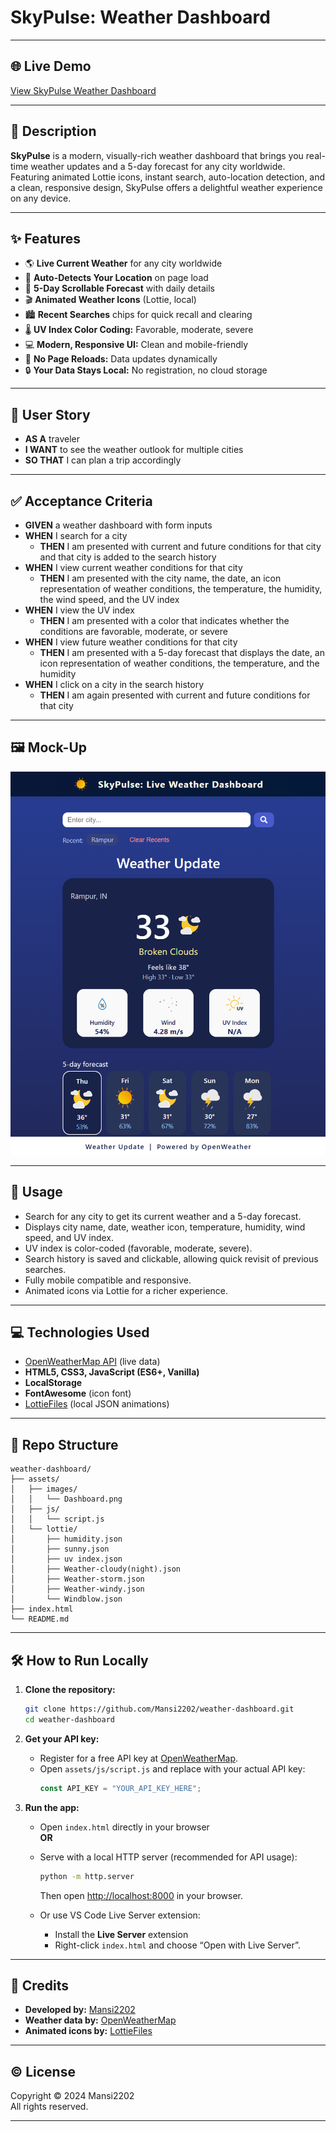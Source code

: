# SkyPulse: Weather Dashboard

---

## 🌐 Live Demo

[View SkyPulse Weather Dashboard](https://Mansi2202.github.io/weather-dashboard/)

---

## 📖 Description

**SkyPulse** is a modern, visually-rich weather dashboard that brings you real-time weather updates and a 5-day forecast for any city worldwide. Featuring animated Lottie icons, instant search, auto-location detection, and a clean, responsive design, SkyPulse offers a delightful weather experience on any device.

---

## ✨ Features

- 🌎 **Live Current Weather** for any city worldwide
- 📍 **Auto-Detects Your Location** on page load
- 📅 **5-Day Scrollable Forecast** with daily details
- 🎬 **Animated Weather Icons** (Lottie, local)
- 🏙️ **Recent Searches** chips for quick recall and clearing
- 🌡️ **UV Index Color Coding:** Favorable, moderate, severe
- 💻 **Modern, Responsive UI:** Clean and mobile-friendly
- 🚫 **No Page Reloads:** Data updates dynamically
- 🔒 **Your Data Stays Local:** No registration, no cloud storage

---

## 👤 User Story

- **AS A** traveler  
- **I WANT** to see the weather outlook for multiple cities  
- **SO THAT** I can plan a trip accordingly  

---

## ✅ Acceptance Criteria

- **GIVEN** a weather dashboard with form inputs  
- **WHEN** I search for a city  
  - **THEN** I am presented with current and future conditions for that city and that city is added to the search history  
- **WHEN** I view current weather conditions for that city  
  - **THEN** I am presented with the city name, the date, an icon representation of weather conditions, the temperature, the humidity, the wind speed, and the UV index  
- **WHEN** I view the UV index  
  - **THEN** I am presented with a color that indicates whether the conditions are favorable, moderate, or severe  
- **WHEN** I view future weather conditions for that city  
  - **THEN** I am presented with a 5-day forecast that displays the date, an icon representation of weather conditions, the temperature, and the humidity  
- **WHEN** I click on a city in the search history  
  - **THEN** I am again presented with current and future conditions for that city  

---

## 🖼️ Mock-Up

![Weather Dashboard Mockup](assets/images/Dashboard.png)

---

## 🚀 Usage

- Search for any city to get its current weather and a 5-day forecast.
- Displays city name, date, weather icon, temperature, humidity, wind speed, and UV index.
- UV index is color-coded (favorable, moderate, severe).
- Search history is saved and clickable, allowing quick revisit of previous searches.
- Fully mobile compatible and responsive.
- Animated icons via Lottie for a richer experience.

---

## 💻 Technologies Used

- [OpenWeatherMap API](https://openweathermap.org/) (live data)
- **HTML5, CSS3, JavaScript (ES6+, Vanilla)**
- **LocalStorage**
- **FontAwesome** (icon font)
- [LottieFiles](https://lottiefiles.com/) (local JSON animations)

---


## 📁 Repo Structure

```text
weather-dashboard/
├── assets/
│   ├── images/
│   │   └── Dashboard.png
│   ├── js/
│   │   └── script.js
│   └── lottie/
│       ├── humidity.json
│       ├── sunny.json
│       ├── uv index.json
│       ├── Weather-cloudy(night).json
│       ├── Weather-storm.json
│       ├── Weather-windy.json
│       └── Windblow.json
├── index.html
└── README.md

```
---

## 🛠️ How to Run Locally

1. **Clone the repository:**

    ```bash
    git clone https://github.com/Mansi2202/weather-dashboard.git
    cd weather-dashboard
    ```

2. **Get your API key:**

    - Register for a free API key at [OpenWeatherMap](https://openweathermap.org/api).
    - Open `assets/js/script.js` and replace with your actual API key:
      ```js
      const API_KEY = "YOUR_API_KEY_HERE";
      ```

3. **Run the app:**

    - Open `index.html` directly in your browser  
      **OR**  
    - Serve with a local HTTP server (recommended for API usage):

      ```bash
      python -m http.server
      ```
      Then open [http://localhost:8000](http://localhost:8000) in your browser.

    - Or use VS Code Live Server extension:
        - Install the **Live Server** extension
        - Right-click `index.html` and choose “Open with Live Server”.

---

## 🙋 Credits

- **Developed by:** [Mansi2202](https://github.com/Mansi2202)
- **Weather data by:** [OpenWeatherMap](https://openweathermap.org/)
- **Animated icons by:** [LottieFiles](https://lottiefiles.com/)

---

## © License

Copyright © 2024 Mansi2202  
All rights reserved.

---



